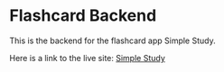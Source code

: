# Flashcard Backend

This is the backend for the flashcard app Simple Study.

Here is a link to the live site:
[Simple Study](https://flashcards-project-gray.vercel.app/)